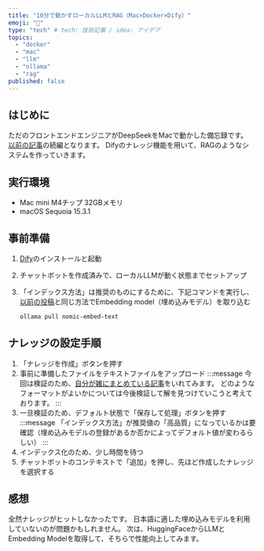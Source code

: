 ```yaml
---
title: "10分で動かすローカルLLMとRAG（Mac×Docker×Dify）"
emoji: "🐷"
type: "tech" # tech: 技術記事 / idea: アイデア
topics:
  - "docker"
  - "mac"
  - "llm"
  - "ollama"
  - "rag"
published: false
---
```


## はじめに

ただのフロントエンドエンジニアがDeepSeekをMacで動かした備忘録です。
[以前の記事](https://zenn.dev/s_hirano_ist/articles/cbb35bee8d59c8)の続編となります。
Difyのナレッジ機能を用いて、RAGのようなシステムを作っていきます。

## 実行環境

- Mac mini M4チップ 32GBメモリ
- macOS Sequoia 15.3.1

## 事前準備

1. [Dify](https://github.com/langgenius/dify)のインストールと起動
1. チャットボットを作成済みで、ローカルLLMが動く状態までセットアップ
1. 「インデックス方法」は推奨のものにするために、下記コマンドを実行し、[以前の投稿](https://zenn.dev/s_hirano_ist/articles/cbb35bee8d59c8#%E3%83%AD%E3%83%BC%E3%82%AB%E3%83%ABllm%E5%B0%8E%E5%85%A5%E6%89%8B%E9%A0%86)と同じ方法でEmbedding model（埋め込みモデル）を取り込む

    ```bash
    ollama pull nomic-embed-text
    ```

## ナレッジの設定手順

1. 「ナレッジを作成」ボタンを押す
1. 事前に準備したファイルをテキストファイルをアップロード
    :::message
    今回は検証のため、[自分が雑にまとめている記事](https://s-hirano.com/summary)をいれてみます。
    どのようなフォーマットがよいかについては今後検証して解を見つけていこうと考えております。
    :::
1. 一旦検証のため、デフォルト状態で「保存して処理」ボタンを押す
    :::message
    「インデックス方法」が推奨値の「高品質」になっているかは要確認（埋め込みモデルの登録があるか否かによってデフォルト値が変わるらしい）
    :::
1. インデックス化のため、少し時間を待つ
1. チャットボットのコンテキストで「追加」を押し、先ほど作成したナレッジを選択する

## 感想

全然ナレッジがヒットしなかったです。
日本語に適した埋め込みモデルを利用していないのが問題かもしれません。
次は、HuggingFaceからLLMとEmbedding Modelを取得して、そちらで性能向上してみます。
